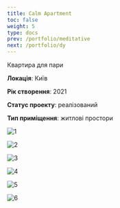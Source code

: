 ```yaml
---
title: Calm Apartment
toc: false
weight: 5
type: docs
prev: /portfolio/meditative
next: /portfolio/dy
---
```

Квартира для пари

**Локація**: Київ

**Рік створення**: 2021

**Статус проекту**: реалізований

**Тип приміщення**: житлові простори

![1](calm1.jpg)

![2](calm2.jpg)

![3](calm3.jpg)

![4](calm4.jpg)

![5](calm5.jpg)

![6](calm5.jpg)